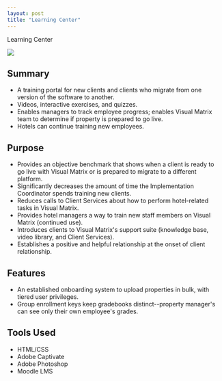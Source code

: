 ```yaml
---
layout: post
title: "Learning Center"
---
```


Learning Center

<a href="https://youtu.be/JR9jJMA1dGY" target="_blank"><img src="portfolio/images/vmlearning.PNG"></a>

## Summary

- A training portal for new clients and clients who migrate from one version of the software to another.
- Videos, interactive exercises, and quizzes.
- Enables managers to track employee progress; enables Visual Matrix team to determine if property is prepared to go live.
- Hotels can continue training new employees.

## Purpose

- Provides an objective benchmark that shows when a client is ready to go live with Visual Matrix or is prepared to migrate to a different platform.
- Significantly decreases the amount of time the Implementation Coordinator spends training new clients.
- Reduces calls to Client Services about how to perform hotel-related tasks in Visual Matrix.
- Provides hotel managers a way to train new staff members on Visual Matrix (continued use).
- Introduces clients to Visual Matrix's support suite (knowledge base, video library, and Client Services).
- Establishes a positive and helpful relationship at the onset of client relationship.

## Features

- An established onboarding system to upload properties in bulk, with tiered user privileges. 
- Group enrollment keys keep gradebooks distinct--property manager's can see only their own employee's grades.

## Tools Used

- HTML/CSS
- Adobe Captivate
- Adobe Photoshop
- Moodle LMS
